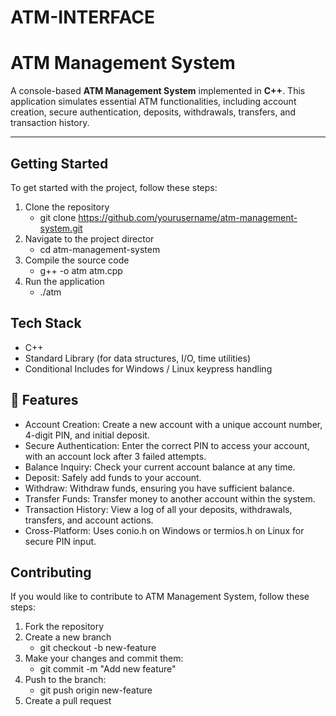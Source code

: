 # ATM-INTERFACE
# ATM Management System

A console-based **ATM Management System** implemented in **C++**. This application simulates essential ATM functionalities, including account creation, secure authentication, deposits, withdrawals, transfers, and transaction history.

---

## Getting Started

To get started with the project, follow these steps:

1. Clone the repository
   - git clone https://github.com/yourusername/atm-management-system.git
2. Navigate to the project director
   - cd atm-management-system
3. Compile the source code
   - g++ -o atm atm.cpp
4. Run the application
   - ./atm

## Tech Stack
- C++
- Standard Library (for data structures, I/O, time utilities)
- Conditional Includes for Windows / Linux keypress handling

## 🚀 Features
- Account Creation: Create a new account with a unique account number, 4-digit PIN, and initial deposit.
- Secure Authentication: Enter the correct PIN to access your account, with an account lock after 3 failed attempts.
- Balance Inquiry: Check your current account balance at any time.
- Deposit: Safely add funds to your account.
- Withdraw: Withdraw funds, ensuring you have sufficient balance.
- Transfer Funds: Transfer money to another account within the system.
- Transaction History: View a log of all your deposits, withdrawals, transfers, and account actions.
- Cross-Platform: Uses conio.h on Windows or termios.h on Linux for secure PIN input.


## Contributing
If you would like to contribute to ATM Management System, follow these steps:
1. Fork the repository
2. Create a new branch
   - git checkout -b new-feature
3. Make your changes and commit them:
   - git commit -m "Add new feature"
4. Push to the branch:
   - git push origin new-feature
5. Create a pull request



